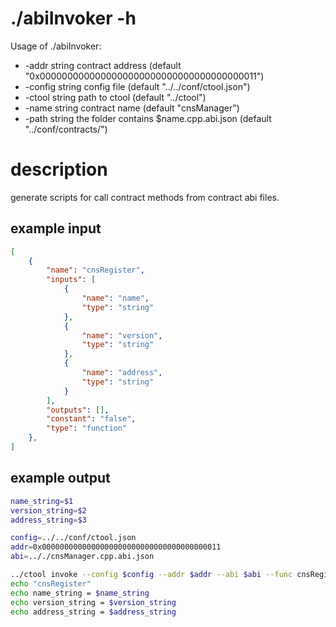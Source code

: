 # ./abiInvoker -h
Usage of ./abiInvoker:
+  -addr string
    	contract address (default "0x0000000000000000000000000000000000000011")
+  -config string
    	config file (default "../../conf/ctool.json")
+  -ctool string
    	path to ctool (default "../ctool")
+  -name string
    	contract name (default "cnsManager")
+  -path string
    	the folder contains $name.cpp.abi.json  (default "../conf/contracts/")

# description
generate scripts for call contract methods from contract abi files.

## example input
```json
[
    {
        "name": "cnsRegister",
        "inputs": [
            {
                "name": "name",
                "type": "string"
            },
            {
                "name": "version",
                "type": "string"
            },
            {
                "name": "address",
                "type": "string"
            }
        ],
        "outputs": [],
        "constant": "false",
        "type": "function"
    },
]
```

## example output
```bash
name_string=$1
version_string=$2
address_string=$3

config=../../conf/ctool.json
addr=0x0000000000000000000000000000000000000011
abi=.././cnsManager.cpp.abi.json

../ctool invoke --config $config --addr $addr --abi $abi --func cnsRegister --param $name_string --param $version_string --param $address_string 
echo "cnsRegister"
echo name_string = $name_string
echo version_string = $version_string
echo address_string = $address_string
```